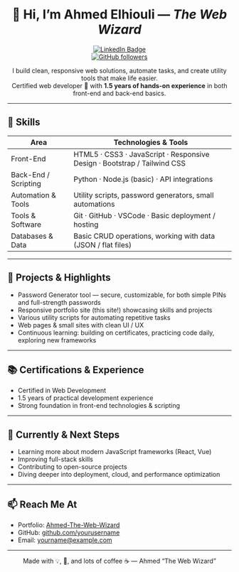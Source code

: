 <div align="center">

# 👋 Hi, I’m Ahmed Elhiouli — *The Web Wizard*

[![LinkedIn Badge](https://img.shields.io/badge/-Ahmed_Elhiouli-blue?logo=LinkedIn&logoColor=white&link=https://www.linkedin.com/in/ahmed-the-web-wizard)](https://www.linkedin.com/in/ahmed-the-web-wizard)  
[![GitHub followers](https://img.shields.io/github/followers/yourusername?label=Follow&style=social)](https://github.com/yourusername)

I build clean, responsive web solutions, automate tasks, and create utility tools that make life easier.  
Certified web developer 🏅 with **1.5 years of hands-on experience** in both front-end and back-end basics.

</div>

---

## 🔧 Skills

| Area | Technologies & Tools |
|------|------------------------|
| Front-End | HTML5 · CSS3 · JavaScript · Responsive Design · Bootstrap / Tailwind CSS |
| Back-End / Scripting | Python · Node.js (basic) · API integrations |
| Automation & Tools | Utility scripts, password generators, small automations |
| Tools & Software | Git · GitHub · VSCode · Basic deployment / hosting |
| Databases & Data | Basic CRUD operations, working with data (JSON / flat files) |

---

## 💼 Projects & Highlights

- Password Generator tool — secure, customizable, for both simple PINs and full-strength passwords  
- Responsive portfolio site (this site!) showcasing skills and projects  
- Various utility scripts for automating repetitive tasks  
- Web pages & small sites with clean UI / UX  
- Continuous learning: building on certificates, practicing code daily, exploring new frameworks  

---

## 📚 Certifications & Experience

- Certified in Web Development  
- 1.5 years of practical development experience  
- Strong foundation in front-end technologies & scripting  

---

## 🎯 Currently & Next Steps

- Learning more about modern JavaScript frameworks (React, Vue)  
- Improving full-stack skills  
- Contributing to open-source projects  
- Diving deeper into deployment, cloud, and performance optimization  

---

## 📫 Reach Me At

- Portfolio: [Ahmed-The-Web-Wizard](https://ahmed-the-web-wizard.lovable.app)  
- GitHub: [github.com/yourusername](https://github.com/yourusername)  
- Email: yourname@example.com  

---

<div align="center">  
Made with 💡, 📐, and lots of coffee ☕ — Ahmed “The Web Wizard”  
</div>
